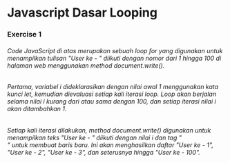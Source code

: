 # Javascript Dasar Looping

### Exercise 1
###### Code JavaScript di atas merupakan sebuah loop for yang digunakan untuk menampilkan tulisan "User ke - " diikuti dengan nomor dari 1 hingga 100 di halaman web menggunakan method document.write().

###### Pertama, variabel i dideklarasikan dengan nilai awal 1 menggunakan kata kunci let, kemudian dievaluasi setiap kali iterasi loop. Loop akan berjalan selama nilai i kurang dari atau sama dengan 100, dan setiap iterasi nilai i akan ditambahkan 1.

###### Setiap kali iterasi dilakukan, method document.write() digunakan untuk menampilkan teks "User ke - " diikuti dengan nilai i dan tag "<br>" untuk membuat baris baru. Ini akan menghasilkan daftar "User ke - 1", "User ke - 2", "User ke - 3", dan seterusnya hingga "User ke - 100".